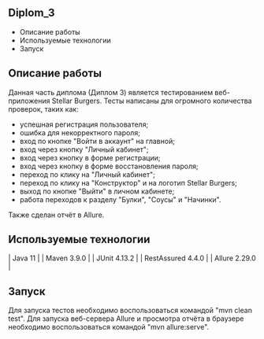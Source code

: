 Diplom_3
--------

* Описание работы
* Используемые технологии
* Запуск


Описание работы
----------------

Данная часть диплома (Диплом 3) является тестированием веб-приложения Stellar Burgers.
Тесты написаны для огромного количества проверок, таких как:
- успешная регистрация пользователя;
- ошибка для некорректного пароля;
- вход по кнопке "Войти в аккаунт" на главной;
- вход через кнопку "Личный кабинет";
- вход через кнопку в форме регистрации;
- вход через кнопку в форме восстановления пароля;
- переход по клику на "Личный кабинет";
- переход по клику на "Конструктор" и на логотип Stellar Burgers;
- выход по кнопке "Выйти" в личном кабинете;
- работа переходов к разделу "Булки", "Соусы" и "Начинки".

Также сделан отчёт в Allure.

Используемые технологии
-----------------------

| Java 11 |
| Maven 3.9.0 |
| JUnit 4.13.2  |
| RestAssured 4.4.0 |
| Allure 2.29.0 |

Запуск
------

Для запуска тестов необходимо воспользоваться командой "mvn clean test".
Для запуска веб-сервера Allure и просмотра отчёта в браузере необходимо воспользоваться командой "mvn allure:serve".